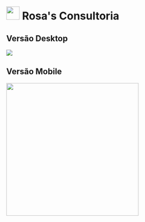 # <img src="https://github.com/bernardobfg/dinamica-pame/blob/main/assets/favicon.svg" width="35px"/> Rosa's Consultoria

## Versão Desktop
<img src="https://github.com/bernardobfg/dinamica-pame/blob/main/assets/rosa_desktop.png"/>

## Versão Mobile
<img src="https://github.com/bernardobfg/dinamica-pame/blob/main/assets/rosa_mobile.png" width="350px"/>
